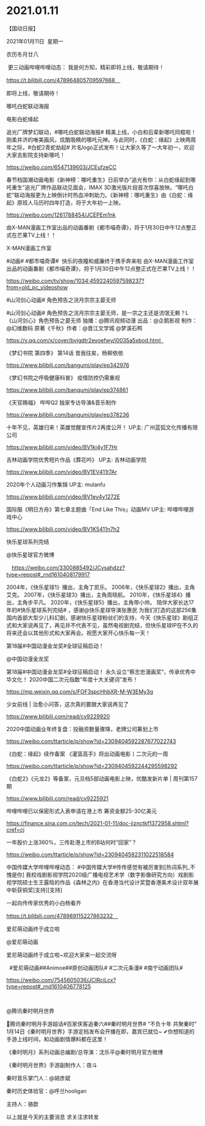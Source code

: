 ﻿#  2021.01.11
【国动日报】

2021年01月11日  星期一


农历冬月廿八


 更三动画哔哩哔哩动态： 我是何方知，精彩即将上线，敬请期待！

https://t.bilibili.com/478964805709597668　

即将上线，敬请期待！





哪吒白蛇联动海报

电影白蛇缘起　                


追光厂牌梦幻联动，#哪吒白蛇联动海报# 精美上线，小白和后辈新哪吒同框啦！刚柔并济的唯美画风，炫酷吸睛的哪吒元神。与此同时，《白蛇：缘起》上映两周年之际，#白蛇2青蛇劫起# 片名logo正式发布！让大家久等了～大年初一，欢迎大家去影院支持新哪吒！

https://weibo.com/6547139603/JCEufzeCC




春节档国潮动画电影《新神榜：哪吒重生》日前举办“追光有你：从白蛇缘起到哪吒重生”追光厂牌作品联动见面会，IMAX 3D激光版片段首次惊喜放映。“哪吒白蛇”联动海报更为上映倒计时热血冲刺助力。《新神榜：哪吒重生》由《白蛇：缘起》原班人马历时四年打造，将于大年初一上映。

https://weibo.com/1261788454/JCEPEm1nk




由X-MAN漫画工作室出品的动画番剧《都市喵奇谭》，将于1月30日中午12点整正式在芒果TV上线！！


X-MAN漫画工作室              


#动画# #都市喵奇谭#  快乐的夜瞳和威廉终于携手奔来啦
由X-MAN漫画工作室出品的动画番剧《都市喵奇谭》，将于1月30日中午12点整正式在芒果TV上线！！


https://weibo.com/tv/show/1034:4592240597598237?from=old_pc_videoshow




#山河剑心动画# 角色预告之浣月宗宗主晏无师

#山河剑心动画# 角色预告之浣月宗宗主晏无师，是一宗之主还是流氓无赖？L《山河剑心》角色预告之晏无师
独播：@腾讯视频动漫 出品：@企鹅影视 制作：@幻维数码 原著《千秋》作者：@晋江文学城 @梦溪石鸭  


https://v.qq.com/x/cover/bvjgdtr2evoefwy/i0035a5xbod.html  




《梦幻书院 第四季》 第14话 昔我往矣，杨柳依依

https://www.bilibili.com/bangumi/play/ep342976




《梦幻书院之呼吸健康科普》 疫情防控仍需重视

https://www.bilibili.com/bangumi/play/ep374861










《天官赐福》 哔哔Q2 独家专访导演&音乐制作

https://www.bilibili.com/bangumi/play/ep378236




十年不见，英雄归来！英雄觉醒宣传片2再度公开！ UP主: 广州蓝弧文化传播有限公司

https://www.bilibili.com/video/BV1ki4y1F7Hr







吉林动画学院优秀短片作品《葬花吟》 UP主: 吉林动画学院


https://www.bilibili.com/video/BV1EV411t7Ar







2020年个人动画习作集锦 UP主: mulanfu

https://www.bilibili.com/video/BV1ey4y1272E




国际服《明日方舟》第七章主题曲「End Like This」动画MV UP主: 哔哩哔哩游戏中心

https://www.bilibili.com/video/BV1K5411n7h2







快乐星球系列完结

@快乐星球官方微博

　https://weibo.com/3300885492/JCvsahdzz?type=repost#_rnd1610408179917

2004年，《快乐星球1》播出，主角丁凯乐。
2006年，《快乐星球2》播出，主角艾克。
2007年，《快乐星球3》播出，主角周晓航。
2010年，《快乐星球4》播出，主角步平凡。
2020年，《快乐星球5》播出，主角带小帅。
陪伴大家长达17年的#快乐星球系列完结# ，感谢@快乐星球导演张惠民 为我们打造的这部256集国内首部大型少儿科幻剧，感谢快乐星球粉丝们的支持，今天《快乐星球》剧组正式和大家说再见了，再见并不代表不见，虽然电视剧完结，但快乐星球IP在不久的将来还会以其他形式和大家再会。祝愿大家开心快乐每一天！




第18届#中国动漫金龙奖#全球征稿启动！

@中国动漫金龙奖   　

第18届#中国动漫金龙奖#全球征稿启动！
永久设立“蔡志忠漫画奖”，传承优秀中华文化！
2020中国二次元指数“年度十大关键词”发布！

https://mp.weixin.qq.com/s/FOF3spcHhbXR-M-W3EMy3g







少女前线 | 治愈小问答，这次真的要跟大家说再见了

https://www.bilibili.com/read/cv9229920

2020中国动画业年终复盘：投融资数量骤降，老牌公司筹划上市

https://weibo.com/ttarticle/p/show?id=2309404592287677022743

《白蛇：缘起》续作备案 《灌篮高手》将出动画电影丨二次元的一周

https://weibo.com/ttarticle/p/show?id=2309404592244295598292

《白蛇2》《元龙2》等备案，元旦档5部动画电影上映，优酷发新片单 | 周刊第157期

https://www.bilibili.com/read/cv9225921

哔哩哔哩已以保密形式入表申请在港上市 筹资金额25-30亿美元

https://finance.sina.com.cn/tech/2021-01-11/doc-iiznctkf1372958.shtml?cref=cj


一年股价上涨360%，三传赴港上市的B站何时“回家”？

https://weibo.com/ttarticle/p/show?id=2309404592311022518584

中国传媒大学哔哩哔哩动态： #中国传媒大学#传传感觉有被厉害到[热词系列_不愧是你]
我校戏剧影视学院2020级广播电视艺术学（数字影像研究方向）戏剧影视学院硕士生王露晗的作品《森林之内》在香港当代设计奖暨香港美术设计双年展中斩获铜奖[支持][支持]

一起向传传家优秀的小白杨看齐

https://t.bilibili.com/478989115227863232　

爱尼萌动画终于成立啦

@爱尼萌动画

爱尼萌动画终于成立啦~欢迎大家来一起交流呀

  #爱尼萌动画##Animoe##原创动画团队# #二次元条漫# #南宁动画团队#        


https://weibo.com/7545605036/JCIRciLcx?type=repost#_rnd1610406778125

 

@腾讯秦时明月世界                            

腾讯秦时明月手游超话#百家侠客追秦六##秦时明月世界#
“不负十年 共聚秦时”
1月14日《秦时明月世界》手游定档发布会开播在即，嘉宾已就位~
✔你想知道的手游上线时间，和动画剧情爆料都在这里！


《秦时明月》系列动画总编剧/总导演：沈乐平@秦时明月官方微博


《秦时明月世界》手游副制作人：夜斗


秦时音乐掌门人：@胡彦斌


秦时历史体验官：@呼兰hooligan


主持人：骆歆




以上就是今天的主要消息
求关注求转发



















